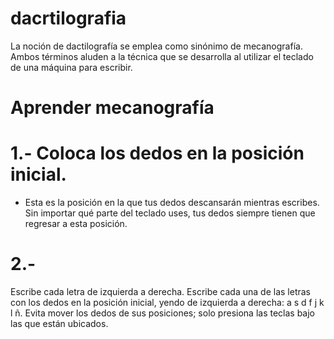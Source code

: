 # dacrtilografia

La noción de dactilografía se emplea como sinónimo de mecanografía. Ambos términos aluden a la técnica que se desarrolla al utilizar el teclado de una máquina para escribir.

# Aprender mecanografía

# 1.- Coloca los dedos en la posición inicial. 
* Esta es la posición en la que tus dedos descansarán mientras escribes. Sin importar qué parte del teclado uses, tus dedos siempre tienen que regresar a esta posición.
# 2.- 
Escribe cada letra de izquierda a derecha. Escribe cada una de las letras con los dedos en la posición inicial, yendo de izquierda a derecha: a s d f j k l ñ. Evita mover los dedos de sus posiciones; solo presiona las teclas bajo las que están ubicados.